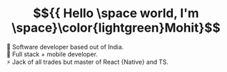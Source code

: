  
 
# $${{ Hello \space world, I'm \space}\color{lightgreen}Mohit}$$

<p align="left">
🔭 Software developer based out of India.<br>
🌱 Full stack + mobile developer.<br>
⚡ Jack of all trades but master of React {Native} and TS.</b>
</p>
<!--
**mohit23x/mohit23x** is a ✨ _special_ ✨ repository because its `README.md` (this file) appears on your GitHub profile.

Here are some ideas to get you started:

- 🔭 I’m currently working on ...
- 🌱 I’m currently learning ...
- 👯 I’m looking to collaborate on ...
- 🤔 I’m looking for help with ...
- 💬 Ask me about ...
- 📫 How to reach me: ...
- 😄 Pronouns: ...
- ⚡ Fun fact: ...
-->
